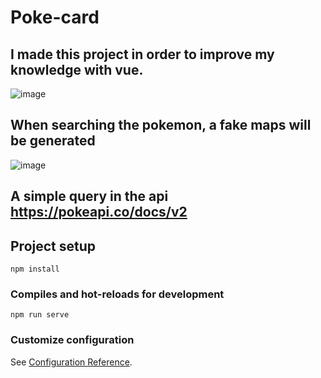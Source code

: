# Poke-card

## I made this project in order to improve my knowledge with vue.

![image](https://user-images.githubusercontent.com/84159325/189165805-505c4b8e-dd06-4563-b1f9-1f2a50913bca.png)

## When searching the pokemon, a fake maps will be generated

![image](https://user-images.githubusercontent.com/84159325/184212688-7d5bb0d0-2ff0-4012-a3b8-3f1eaf56c041.png)


## A simple query in the api https://pokeapi.co/docs/v2 

## Project setup
```
npm install
```

### Compiles and hot-reloads for development
```
npm run serve
```

### Customize configuration
See [Configuration Reference](https://cli.vuejs.org/config/).
